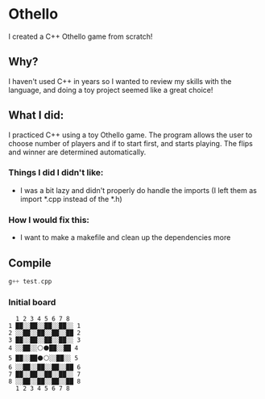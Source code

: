 # Othello
I created a C++ Othello game from scratch!

## Why?
I haven't used C++ in years so I wanted to review my skills with the language, and doing a toy project seemed like a great choice!

## What I did:
I practiced C++ using a toy Othello game. The program allows the user to choose number of players and if to start first, and starts playing. The flips and winner are determined automatically. 

### Things I did I didn't like:
* I was a bit lazy and didn't properly do handle the imports (I left them as import \*.cpp instead of the \*.h)

### How I would fix this:
* I want to make a makefile and clean up the dependencies more

## Compile
```cpp
g++ test.cpp
```

### Initial board
```
  1 2 3 4 5 6 7 8
1 ██░░██░░██░░██░░ 1
2 ░░██░░██░░██░░██ 2
3 ██░░██░░██░░██░░ 3
4 ░░██░░⚪⚫██░░██ 4
5 ██░░██⚫⚪░░██░░ 5
6 ░░██░░██░░██░░██ 6
7 ██░░██░░██░░██░░ 7
8 ░░██░░██░░██░░██ 8
  1 2 3 4 5 6 7 8

```
